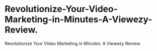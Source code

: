 # Revolutionize-Your-Video-Marketing-in-Minutes-A-Viewezy-Review.
Revolutionize Your Video Marketing in Minutes: A Viewezy Review.
